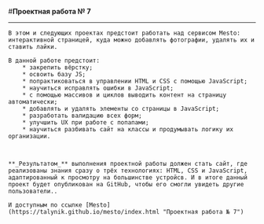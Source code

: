 ﻿#**Проектная работа № 7**
__________________________

	В этом и следующих проектах предстоит работать над сервисом Mesto: интерактивной страницей, куда можно добавлять фотографии, удалять их и ставить лайки.

	В данной работе предстоит:
		* закрепить вёрстку;
		* освоить базу JS;
		* попрактиковаться в управлении HTML и CSS с помощью JavaScript;
		* научиться исправлять ошибки в JavaScript;
		* с помощью массивов и циклов выводить контент на страницу автоматически;
		* добавлять и удалять элементы со страницы в JavaScript;
		* разработать валидацию всех форм;
		* улучшить UX при работе с попапами;
		* научиться разбивать сайт на классы и продумывать логику их организации.



	**_Результатом_** выполнения проектной работы должен стать сайт, где реализованы знания сразу о трёх технологиях: HTML, CSS и JavaScript, адаптированный к просмотру на большинстве устройсв. И в итоге данный проект будет опубликован на GitHub, чтобы его смогли увидеть другие пользователи.. 

	И доступным по ссылке [Mesto](https://talynik.github.io/mesto/index.html "Проектная работа № 7")